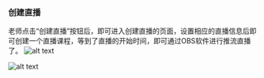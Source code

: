 ### 创建直播
老师点击“创建直播”按钮后，即可进入创建直播的页面，设置相应的直播信息后即可创建一个直播课程，等到了直播的开始时间，即可通过OBS软件进行推流直播了。
![alt text](../help_picture/06_live06.png)

![alt text](../help_picture/06_live07.png)